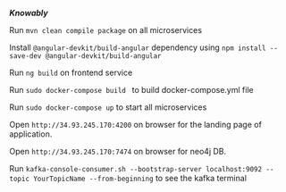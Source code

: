 ***********Knowably***********

Run ```mvn clean compile package``` on all microservices

Install ```@angular-devkit/build-angular``` dependency using ``npm install --save-dev @angular-devkit/build-angular``

Run ```ng build``` on frontend service

Run ``sudo docker-compose build `` to build docker-compose.yml file

Run ``sudo docker-compose up`` to start all microservices

Open ``http://34.93.245.170:4200`` on browser for the landing page of application.

Open ``http://34.93.245.170:7474`` on browser for neo4j DB.

Run ``kafka-console-consumer.sh --bootstrap-server localhost:9092 --topic YourTopicName --from-beginning`` to see the kafka terminal

